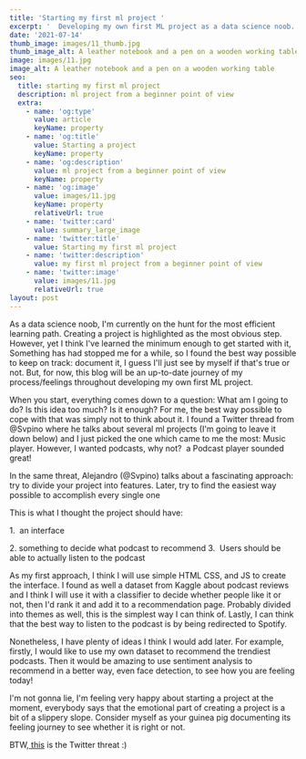 ```yaml
---
title: 'Starting my first ml project '
excerpt: '  Developing my own first ML project as a data science noob.'
date: '2021-07-14'
thumb_image: images/11_thumb.jpg
thumb_image_alt: A leather notebook and a pen on a wooden working table
image: images/11.jpg
image_alt: A leather notebook and a pen on a wooden working table
seo:
  title: starting my first ml project
  description: ml project from a beginner point of view
  extra:
    - name: 'og:type'
      value: article
      keyName: property
    - name: 'og:title'
      value: Starting a project
      keyName: property
    - name: 'og:description'
      value: ml project from a beginner point of view
      keyName: property
    - name: 'og:image'
      value: images/11.jpg
      keyName: property
      relativeUrl: true
    - name: 'twitter:card'
      value: summary_large_image
    - name: 'twitter:title'
      value: Starting my first ml project
    - name: 'twitter:description'
      value: my first ml project from a beginner point of view
    - name: 'twitter:image'
      value: images/11.jpg
      relativeUrl: true
layout: post
---
```

As a data science noob, I'm currently on the hunt for the most efficient learning path. Creating a project is highlighted as the most obvious step. However, yet I think I've learned the minimum enough to get started with it,  Something has had stopped me for a while, so I found the best way possible to keep on track: document it, I guess I'll just see by myself if that's true or not. But, for now, this blog will be an up-to-date journey of my process/feelings throughout developing my own first ML project.

When you start, everything comes down to a question: What am I going to do? Is this idea too much? Is it enough? For me, the best way possible to cope with that was simply not to think about it. I found a Twitter thread from @Svpino where he talks about several ml projects (I'm going to leave it down below) and I just picked the one which came to me the most: Music player. However, I wanted podcasts, why not?  a Podcast player sounded great!

In the same threat, Alejandro (@Svpino) talks about a fascinating approach: try to divide your project into features. Later, try to find the easiest way possible to accomplish every single one

This is what I thought the project should have:

1.  an interface

2\. something to decide what podcast to recommend
3.  Users should be able to actually listen to the podcast


As my first approach, I think I will use simple HTML CSS, and JS to create the interface. I found as well a dataset from Kaggle about podcast reviews and I think I will use it with a classifier to decide whether people like it or not, then I'd rank it and add it to a recommendation page. Probably divided into themes as well, this is the simplest way I can think of. Lastly, I can think that the best way to listen to the podcast is by being redirected to Spotify.

Nonetheless, I have plenty of ideas I think I would add later. For example, firstly, I would like to use my own dataset to recommend the trendiest podcasts. Then it would be amazing to use sentiment analysis to recommend in a better way, even face detection, to see how you are feeling today!

I'm not gonna lie, I'm feeling very happy about starting a project at the moment, everybody says that the emotional part of creating a project is a bit of a slippery slope. Consider myself as your guinea pig documenting its feeling journey to see whether it is right or not.

BTW,[ this](https://twitter.com/svpino/status/1413422853312102410?s=1006) is the Twitter threat :)
